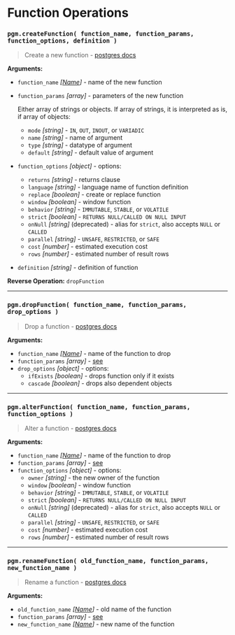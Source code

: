 # Function Operations

### `pgm.createFunction( function_name, function_params, function_options, definition )`

> Create a new function - [postgres docs](http://www.postgresql.org/docs/current/static/sql-createfunction.html)

**Arguments:**

- `function_name` _[[Name](migrations.md#type)]_ - name of the new function
- `function_params` _[array]_ - parameters of the new function

  Either array of strings or objects.
  If array of strings, it is interpreted as is, if array of objects:

  - `mode` _[string]_ - `IN`, `OUT`, `INOUT`, or `VARIADIC`
  - `name` _[string]_ - name of argument
  - `type` _[string]_ - datatype of argument
  - `default` _[string]_ - default value of argument

- `function_options` _[object]_ - options:
  - `returns` _[string]_ - returns clause
  - `language` _[string]_ - language name of function definition
  - `replace` _[boolean]_ - create or replace function
  - `window` _[boolean]_ - window function
  - `behavior` _[string]_ - `IMMUTABLE`, `STABLE`, or `VOLATILE`
  - `strict` _[boolean]_ - `RETURNS NULL/CALLED ON NULL INPUT`
  - `onNull` _[string]_ (deprecated) - alias for `strict`, also accepts `NULL` or `CALLED`
  - `parallel` _[string]_ - `UNSAFE`, `RESTRICTED`, or `SAFE`
  - `cost` _[number]_ - estimated execution cost
  - `rows` _[number]_ - estimated number of result rows
- `definition` _[string]_ - definition of function

**Reverse Operation:** `dropFunction`

---

### `pgm.dropFunction( function_name, function_params, drop_options )`

> Drop a function - [postgres docs](http://www.postgresql.org/docs/current/static/sql-dropfunction.html)

**Arguments:**

- `function_name` _[[Name](migrations.md#type)]_ - name of the function to drop
- `function_params` _[array]_ - [see](#pgmcreatefunction-function_name-function_params-function_options-definition-)
- `drop_options` _[object]_ - options:
  - `ifExists` _[boolean]_ - drops function only if it exists
  - `cascade` _[boolean]_ - drops also dependent objects

---

### `pgm.alterFunction( function_name, function_params, function_options )`

> Alter a function - [postgres docs](http://www.postgresql.org/docs/current/static/sql-alterfunction.html)

**Arguments:**

- `function_name` _[[Name](migrations.md#type)]_ - name of the function to drop
- `function_params` _[array]_ - [see](#pgmcreatefunction-function_name-function_params-function_options-definition-)
- `function_options` _[object]_ - options:
  - `owner` _[string]_ - the new owner of the function
  - `window` _[boolean]_ - window function
  - `behavior` _[string]_ - `IMMUTABLE`, `STABLE`, or `VOLATILE`
  - `strict` _[boolean]_ - `RETURNS NULL/CALLED ON NULL INPUT`
  - `onNull` _[string]_ (deprecated) - alias for `strict`, also accepts `NULL` or `CALLED`
  - `parallel` _[string]_ - `UNSAFE`, `RESTRICTED`, or `SAFE`
  - `cost` _[number]_ - estimated execution cost
  - `rows` _[number]_ - estimated number of result rows

---

### `pgm.renameFunction( old_function_name, function_params, new_function_name )`

> Rename a function - [postgres docs](http://www.postgresql.org/docs/current/static/sql-alterfunction.html)

**Arguments:**

- `old_function_name` _[[Name](migrations.md#type)]_ - old name of the function
- `function_params` _[array]_ - [see](#pgmcreatefunction-function_name-function_params-function_options-definition-)
- `new_function_name` _[[Name](migrations.md#type)]_ - new name of the function
